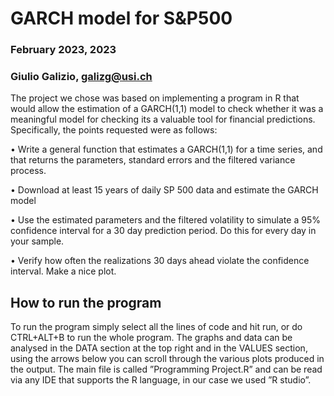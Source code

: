 # GARCH model for S&P500

### February 2023, 2023
### Giulio Galizio, galizg@usi.ch

The project we chose was based on implementing a program in R that would allow the estimation
of a GARCH(1,1) model to check whether it was a meaningful model for checking its a valuable tool
for financial predictions. Specifically, the points requested were as follows:

• Write a general function that estimates a GARCH(1,1) for a time series, and that returns the
parameters, standard errors and the filtered variance process.

• Download at least 15 years of daily SP 500 data and estimate the GARCH model

• Use the estimated parameters and the filtered volatility to simulate a 95% confidence interval
for a 30 day prediction period. Do this for every day in your sample.

• Verify how often the realizations 30 days ahead violate the confidence interval. Make a nice
plot.

## How to run the program
To run the program simply select all the lines of code and hit run, or do CTRL+ALT+B to run the
whole program.
The graphs and data can be analysed in the DATA section at the top right and in the VALUES
section, using the arrows below you can scroll through the various plots produced in the output.
The main file is called ”Programming Project.R” and can be read via any IDE that supports the R
language, in our case we used ”R studio”.

